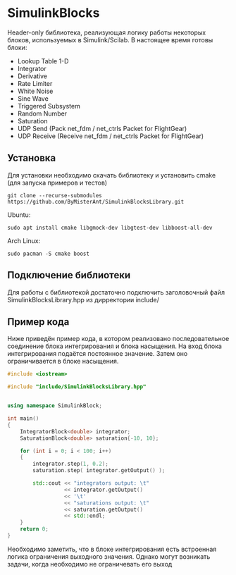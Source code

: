 # SimulinkBlocks

Header-only библиотека, реализующая логику работы некоторых блоков, используемых в Simulink/Scilab. 
В настоящее время готовы блоки:
* Lookup Table 1-D
* Integrator
* Derivative
* Rate Limiter
* White Noise
* Sine Wave
* Triggered Subsystem
* Random Number
* Saturation
* UDP Send (Pack net_fdm / net_ctrls Packet for FlightGear)
* UDP Receive (Receive net_fdm / net_ctrls Packet for FlightGear)

## Установка

Для установки необходимо скачать библиотеку и установить cmake (для запуска примеров и тестов)
```
git clone --recurse-submodules https://github.com/ByMisterAnt/SimulinkBlocksLibrary.git
```
Ubuntu:
```
sudo apt install cmake libgmock-dev libgtest-dev libboost-all-dev
```
Arch Linux:
```
sudo pacman -S cmake boost
```

## Подключение библиотеки

Для работы с библиотекой достаточно подключить заголовочный файл SimulinkBlocksLibrary.hpp из дирректории include/

## Пример кода

Ниже приведён пример кода, в котором реализовано последовательное соединение блока интегрирования и блока насыщения.
На вход блока интегрирования подаётся постоянное значение. Затем оно ограничивается в блоке насыщения.

```C++
#include <iostream>

#include "include/SimulinkBlocksLibrary.hpp"


using namespace SimulinkBlock;

int main()
{
    IntegratorBlock<double> integrator;
    SaturationBlock<double> saturation{-10, 10};

    for (int i = 0; i < 100; i++)
    {
        integrator.step(1, 0.2);
        saturation.step( integrator.getOutput() );

        std::cout << "integrators output: \t"
                  << integrator.getOutput()
                  << '\t'
                  << "saturations output: \t"
                  << saturation.getOutput()
                  << std::endl;
    }
    return 0;
}
```

Необходимо заметить, что в блоке интегрирования есть встроенная логика ограничения выходного значения. 
Однако могут возникать задачи, когда необходимо не ограничевать его выход
